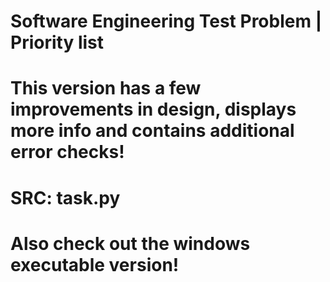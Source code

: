 # Software Engineering Test Problem | Priority list

# This version has a few improvements in design, displays more info and contains additional error checks!

# SRC: task.py

# Also check out the windows executable version!